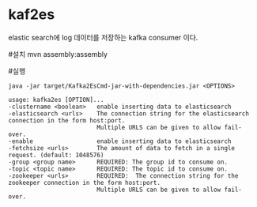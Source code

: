 kaf2es
======
elastic search에 log 데이터를 저장하는 kafka consumer 이다. 

#설치 
    mvn assembly:assembly

#실행

    java -jar target/Kafka2EsCmd-jar-with-dependencies.jar <OPTIONS>

    usage: kafka2es [OPTION]...    
    -clustername <boolean>   enable inserting data to elasticsearch   
    -elasticsearch <urls>    The connection string for the elasticsearch connection in the form host:port. 
                             Multiple URLS can be given to allow fail-over.  
    -enable                  enable inserting data to elasticsearch  
    -fetchsize <urls>        The amount of data to fetch in a single request. (default: 1048576)  
    -group <group name>      REQUIRED: The group id to consume on.  
    -topic <topic name>      REQUIRED: The topic id to consume on.  
    -zookeeper <urls>        REQUIRED:  The connection string for the zookeeper connection in the form host:port. 
                             Multiple URLS can be given to allow fail-over.  
 
                          
